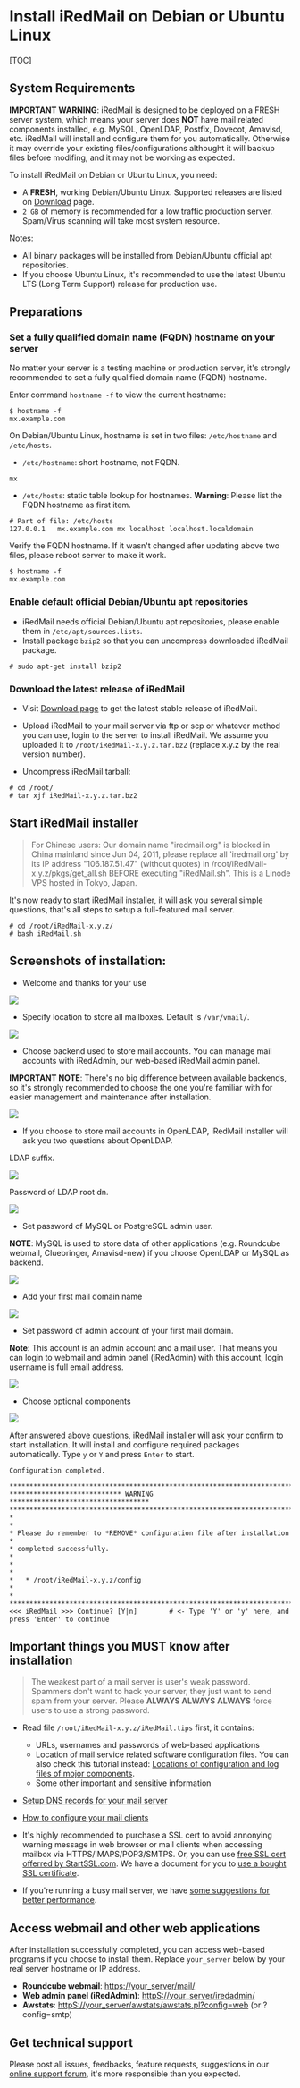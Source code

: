 # Install iRedMail on Debian or Ubuntu Linux

[TOC]

## System Requirements

__IMPORTANT WARNING__: iRedMail is designed to be deployed on a FRESH server system,
which means your server does __NOT__ have mail related components installed,
e.g. MySQL, OpenLDAP, Postfix, Dovecot, Amavisd, etc. iRedMail will install
and configure them for you automatically. Otherwise it may override your
existing files/configurations althought it will backup files before modifing,
and it may not be working as expected.

To install iRedMail on Debian or Ubuntu Linux, you need:

* A __FRESH__, working Debian/Ubuntu Linux. Supported releases are listed on
  [Download](../download.html) page.
* `2 GB` of memory is recommended for a low traffic production server.
  Spam/Virus scanning will take most system resource.

Notes:

* All binary packages will be installed from Debian/Ubuntu official apt
  repositories.
* If you choose Ubuntu Linux, it's recommended to use the latest Ubuntu LTS
  (Long Term Support) release for production use.

## Preparations

### Set a fully qualified domain name (FQDN) hostname on your server

No matter your server is a testing machine or production server, it's strongly
recommended to set a fully qualified domain name (FQDN) hostname.

Enter command `hostname -f` to view the current hostname:

```shell
$ hostname -f
mx.example.com
```

On Debian/Ubuntu Linux, hostname is set in two files: `/etc/hostname` and `/etc/hosts`.

* `/etc/hostname`: short hostname, not FQDN.

```
mx
```

* `/etc/hosts`: static table lookup for hostnames. __Warning__: Please list the
  FQDN hostname as first item.

```
# Part of file: /etc/hosts
127.0.0.1   mx.example.com mx localhost localhost.localdomain
```

Verify the FQDN hostname. If it wasn't changed after updating above two files,
please reboot server to make it work.

```
$ hostname -f
mx.example.com
```

### Enable default official Debian/Ubuntu apt repositories

* iRedMail needs official Debian/Ubuntu apt repositories, please enable them in
  `/etc/apt/sources.lists`.
* Install package `bzip2` so that you can uncompress downloaded iRedMail package.

```
# sudo apt-get install bzip2
```

### Download the latest release of iRedMail

* Visit [Download page](../download.html) to get the
  latest stable release of iRedMail.

* Upload iRedMail to your mail server via ftp or scp or whatever method you
  can use, login to the server to install iRedMail. We assume you uploaded
  it to `/root/iRedMail-x.y.z.tar.bz2` (replace x.y.z by the real version number).

* Uncompress iRedMail tarball:

```
# cd /root/
# tar xjf iRedMail-x.y.z.tar.bz2
```

## Start iRedMail installer

> For Chinese users: Our domain name "iredmail.org" is blocked in China mainland since Jun 04, 2011, please replace all 'iredmail.org' by its IP address "106.187.51.47" (without quotes) in /root/iRedMail-x.y.z/pkgs/get_all.sh BEFORE executing "iRedMail.sh". This is a Linode VPS hosted in Tokyo, Japan.

It's now ready to start iRedMail installer, it will ask you several simple
questions, that's all steps to setup a full-featured mail server.

```
# cd /root/iRedMail-x.y.z/
# bash iRedMail.sh
```

## Screenshots of installation:

* Welcome and thanks for your use

![](../images/installation/iredmail/welcome.png)

* Specify location to store all mailboxes. Default is `/var/vmail/`.

![](../images/installation/iredmail/location_to_store_mailboxes.png)

* Choose backend used to store mail accounts. You can manage mail accounts
with iRedAdmin, our web-based iRedMail admin panel.

__IMPORTANT NOTE__: There's no big difference between available backends, so
it's strongly recommended to choose the one you're familiar with for easier
management and maintenance after installation.

![](../images/installation/iredmail/backend.png)

* If you choose to store mail accounts in OpenLDAP, iRedMail installer will
ask you two questions about OpenLDAP.

LDAP suffix.

![](../images/installation/iredmail/ldap_suffix.png)

Password of LDAP root dn.

![](../images/installation/iredmail/pw_of_ldap_root_dn.png)

* Set password of MySQL or PostgreSQL admin user.

__NOTE__: MySQL is used to store data of other applications (e.g. Roundcube
webmail, Cluebringer, Amavisd-new) if you choose OpenLDAP or MySQL as backend.

![](../images/installation/iredmail/pw_of_mysql_root_user.png)

* Add your first mail domain name

![](../images/installation/iredmail/first_mail_domain.png)

* Set password of admin account of your first mail domain.

__Note__: This account is an admin account and a mail user. That means you can
login to webmail and admin panel (iRedAdmin) with this account, login username
is full email address.

![](../images/installation/iredmail/pw_of_domain_admin.png)

* Choose optional components

![](../images/installation/iredmail/optional_components.png)


After answered above questions, iRedMail installer will ask your confirm to
start installation. It will install and configure required packages
automatically. Type `y` or `Y` and press `Enter` to start.

```
Configuration completed.

*************************************************************************
**************************** WARNING ***********************************
*************************************************************************
*                                                                       *
* Please do remember to *REMOVE* configuration file after installation  *
* completed successfully.                                               *
*                                                                       *
*   * /root/iRedMail-x.y.z/config
*                                                                       *
*************************************************************************
<<< iRedMail >>> Continue? [Y|n]        # <- Type 'Y' or 'y' here, and press 'Enter' to continue
```

## Important things you __MUST__ know after installation

> The weakest part of a mail server is user's weak password. Spammers don't
> want to hack your server, they just want to send spam from your server.
> Please __ALWAYS ALWAYS ALWAYS__ force users to use a strong password.

* Read file `/root/iRedMail-x.y.z/iRedMail.tips` first, it contains:

    * URLs, usernames and passwords of web-based applications
    * Location of mail service related software configuration files. You can
      also check this tutorial instead:
      [Locations of configuration and log files of mojor components](./file.locations.html).
    * Some other important and sensitive information

* [Setup DNS records for your mail server](./setup.dns.html)
* [How to configure your mail clients](./index.html#configure-mail-client-applications)
* It's highly recommended to purchase a SSL cert to avoid annonying warning
  message in web browser or mail clients when accessing mailbox via
  HTTPS/IMAPS/POP3/SMTPS. Or, you can use
  [free SSL cert offerred by StartSSL.com](http://www.startssl.com/?app=1).
  We have a document for you to [use a bought SSL certificate](http://www.iredmail.org/docs/use.a.bought.ssl.certificate.html).
* If you're running a busy mail server, we have [some suggestions for better
  performance](./performance.tuning.html).

## Access webmail and other web applications

After installation successfully completed, you can access web-based programs
if you choose to install them. Replace `your_server` below by your real server
hostname or IP address.

* __Roundcube webmail__: [https://your_server/mail/](https://your_server/mail/)
* __Web admin panel (iRedAdmin)__: [httpS://your_server/iredadmin/](httpS://your_server/iredadmin/)
* __Awstats__: [httpS://your_server/awstats/awstats.pl?config=web](httpS://your_server/awstats/awstats.pl?config=web) (or ?config=smtp)

## Get technical support

Please post all issues, feedbacks, feature requests, suggestions in our [online
support forum](http://www.iredmail.org/forum/), it's more responsible than you
expected.
